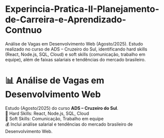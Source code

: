 # Experincia-Pratica-II-Planejamento-de-Carreira-e-Aprendizado-Contnuo
Análise de Vagas em Desenvolvimento Web (Agosto/2025). Estudo realizado no curso de ADS – Cruzeiro do Sul, identificando hard skills (React, Node.js, SQL, Cloud) e soft skills (comunicação, trabalho em equipe), além de faixas salariais e tendências do mercado brasileiro.
# 📊 Análise de Vagas em Desenvolvimento Web  

Estudo (Agosto/2025) do curso **ADS – Cruzeiro do Sul**.  
🔹 Hard Skills: React, Node.js, SQL, Cloud  
🔹 Soft Skills: Comunicação, Trabalho em equipe  
💰 Inclui análise salarial e tendências do mercado brasileiro de Desenvolvimento Web.

